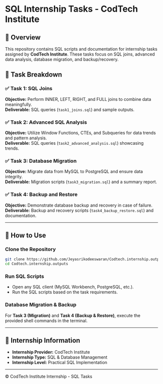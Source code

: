 # SQL Internship Tasks - CodTech Institute  

## 📌 Overview  
This repository contains SQL scripts and documentation for internship tasks assigned by **CodTech Institute**. These tasks focus on SQL joins, advanced data analysis, database migration, and backup/recovery.  

## 📂 Task Breakdown  

### ✅ Task 1: SQL Joins  
**Objective:** Perform INNER, LEFT, RIGHT, and FULL joins to combine data meaningfully.  
**Deliverable:** SQL queries (`task1_joins.sql`) and sample outputs.  

### ✅ Task 2: Advanced SQL Analysis  
**Objective:** Utilize Window Functions, CTEs, and Subqueries for data trends and pattern analysis.  
**Deliverable:** SQL queries (`task2_advanced_analysis.sql`) showcasing trends.  

### ✅ Task 3: Database Migration  
**Objective:** Migrate data from MySQL to PostgreSQL and ensure data integrity.  
**Deliverable:** Migration scripts (`task3_migration.sql`) and a summary report.  

### ✅ Task 4: Backup and Restore  
**Objective:** Demonstrate database backup and recovery in case of failure.  
**Deliverable:** Backup and recovery scripts (`task4_backup_restore.sql`) and documentation.  

---  

## 🚀 How to Use  
### Clone the Repository  
```sh
git clone https://github.com/Jeyasrikodeeswaran/Codtech.internship.outputs.git
cd Codtech.internship.outputs
```  

### Run SQL Scripts  
- Open any SQL client (MySQL Workbench, PostgreSQL, etc.).  
- Run the SQL scripts based on the task requirements.  

### Database Migration & Backup  
For **Task 3 (Migration)** and **Task 4 (Backup & Restore)**, execute the provided shell commands in the terminal.  

---  

## 🏢 Internship Information  
- **Internship Provider:** CodTech Institute  
- **Internship Type:** SQL & Database Management  
- **Internship Level:** Practical SQL Implementation  
---  

© CodTech Institute Internship - SQL Tasks  

